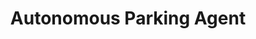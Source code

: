 ---
layout: page
title: Autonomous Parking Agent
description: An autonomous agent that drives through the environment while obeying traffic laws and returns license plates and associated parking IDs
img:
importance: 1
redirect: https://github.com/qrx10/Autonomous-Parking-Agent
category: technical
---